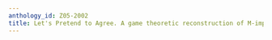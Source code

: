 ```yaml
---
anthology_id: Z05-2002
title: Let's Pretend to Agree. A game theoretic reconstruction of M-implicatures
---
```


